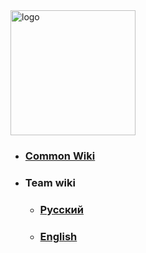 <img src="https://github.com/open-genes/open-genes-wiki/blob/master/open-genes-logo.png" height="200" alt="logo">

- ### [Common Wiki](https://github.com/open-genes/open-genes-wiki/wiki)
- ### Team wiki
  - ### [Русский](Russian)
  - ### [English](English)
